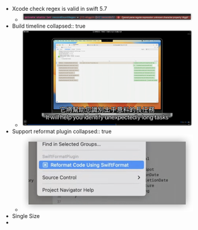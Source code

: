 - Xcode check regex is valid in swift 5.7
	- ![image.png](../assets/image_1655003808818_0.png)
- Build timeline
  collapsed:: true
	- ![image.png](../assets/image_1655004030521_0.png)
- Support reformat plugin
  collapsed:: true
	- ![image.png](../assets/image_1655004248603_0.png)
- Single Size
-